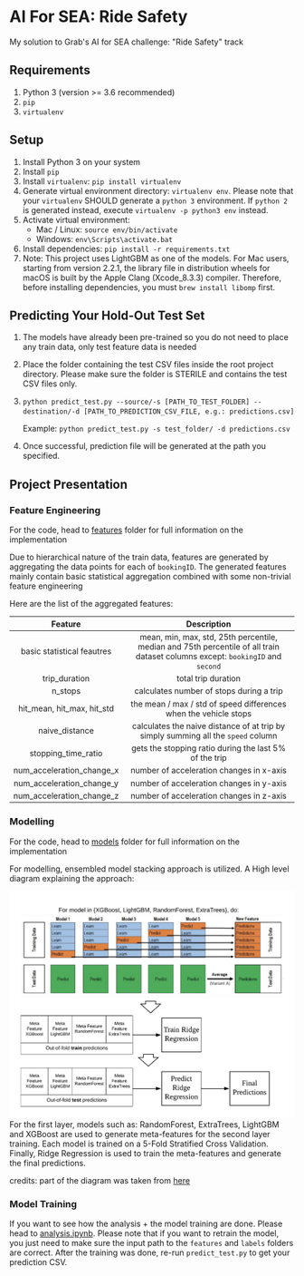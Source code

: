 # AI For SEA: Ride Safety
My solution to Grab's AI for SEA challenge: "Ride Safety" track

## Requirements
1. Python 3 (version >= 3.6 recommended)
2. `pip`
3. `virtualenv`

## Setup
1. Install Python 3 on your system
2. Install `pip`
3. Install `virtualenv`: `pip install virtualenv`
4. Generate virtual environment directory: `virtualenv env`. Please note that your `virtualenv` SHOULD generate a `python 3` environment.
   If `python 2` is generated instead, execute `virtualenv -p python3 env` instead.
5. Activate virtual environment:
    * Mac / Linux: `source env/bin/activate`
    * Windows: `env\Scripts\activate.bat`
6. Install dependencies: `pip install -r requirements.txt`
7. Note: This project uses LightGBM as one of the models. For Mac users, starting from version 2.2.1, the library file in distribution wheels for macOS is built by the Apple Clang (Xcode_8.3.3) compiler.
Therefore, before installing dependencies, you must `brew install libomp` first.

## Predicting Your Hold-Out Test Set
1. The models have already been pre-trained so you do not need to place any train data, only test feature data is needed
2. Place the folder containing the test CSV files inside the root project directory. 
   Please make sure the folder is STERILE and contains the test CSV files only.
3. `python predict_test.py --source/-s [PATH_TO_TEST_FOLDER] --destination/-d [PATH_TO_PREDICTION_CSV_FILE, e.g.: predictions.csv]`
    
    Example: `python predict_test.py -s test_folder/ -d predictions.csv`
4. Once successful, prediction file will be generated at the path you specified.

## Project Presentation
### Feature Engineering
For the code, head to [features](features/) folder for full information on the implementation

Due to hierarchical nature of the train data, features are generated by aggregating the data points for each of `bookingID`.
The generated features mainly contain basic statistical aggregation combined with some non-trivial feature engineering

Here are the list of the aggregated features:

|           Feature          |                                                            Description                                                           |
|:--------------------------:|:--------------------------------------------------------------------------------------------------------------------------------:|
| basic statistical feautres | mean, min, max, std, 25th percentile, median and 75th percentile of  all train dataset columns  except: `bookingID` and `second` |
| trip_duration              | total trip duration                                                                                                              |
| n_stops                    | calculates number of stops during a trip                                                                                         |
| hit_mean, hit_max, hit_std | the mean / max / std of speed differences when the vehicle stops                                                                 |
| naive_distance             | calculates the naive distance of at trip by simply summing all the `speed` column                                                |
| stopping_time_ratio        | gets the stopping ratio during the last 5% of the trip                                                                           |
| num_acceleration_change_x  | number of acceleration changes in x-axis                                                                                         |
| num_acceleration_change_y  | number of acceleration changes in y-axis                                                                                         |
| num_acceleration_change_z  | number of acceleration changes in z-axis                                                                                         |

### Modelling
For the code, head to [models](models/) folder for full information on the implementation

For modelling, ensembled model stacking approach is utilized. A High level diagram explaining the approach:

![alt text](docs/modelling.png "Model Stacking Diagram") <!-- .element height="100px" width="150px" -->
For the first layer, models such as: RandomForest, ExtraTrees, LightGBM and XGBoost are used to generate meta-features for the second layer training.
Each model is trained on a 5-Fold Stratified Cross Validation.
Finally, Ridge Regression is used to train the meta-features and generate the final predictions.

credits: part of the diagram was taken from <a href="https://www.kaggle.com/getting-started/18153#post103381">here</a>

### Model Training
If you want to see how the analysis + the model training are done. Please head to [analysis.ipynb](./analysis.ipynb).
Please note that if you want to retrain the model, you just need to make sure the input path to the `features` and `labels` folders
are correct. After the training was done, re-run `predict_test.py` to get your prediction CSV.
